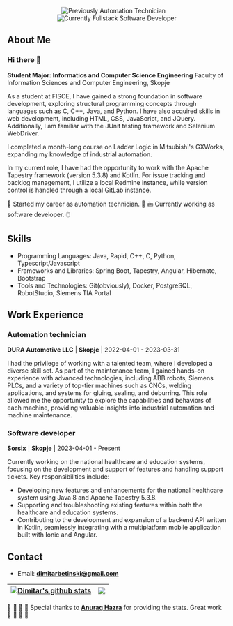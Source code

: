 <p align="center">
  <img src="https://img.shields.io/badge/Previously%3A-Automation_Technician-blue?logo=abb&logoColor=crimson&style=for-the-badge" alt="Previously Automation Technician" />
  &nbsp;&nbsp;&nbsp;
  <img src="https://img.shields.io/badge/Currently%3A-Fullstack_Software_Developer-crimson?logo=apache&logoColor=violet&style=for-the-badge" alt="Currently Fullstack Software Developer" />
</p>

## About Me

### Hi there 👋

**Student Major: Informatics and Computer Science Engineering**
Faculty of Information Sciences and Computer Engineering, Skopje

As a student at FISCE, I have gained a strong foundation in software development, exploring structural programming concepts through languages such as C, C++, Java, and Python. I have also acquired skills in web development, including HTML, CSS, JavaScript, and JQuery. Additionally, I am familiar with the JUnit testing framework and Selenium WebDriver.

I completed a month-long course on Ladder Logic in Mitsubishi's GXWorks, expanding my knowledge of industrial automation.

In my current role, I have had the opportunity to work with the Apache Tapestry framework (version 5.3.8) and Kotlin. For issue tracking and backlog management, I utilize a local Redmine instance, while version control is handled through a local GitLab instance.

🤖 Started my career as automation technician. 🤖
🖮 Currently working as software developer. 🖱️

## Skills

- Programming Languages: Java, Rapid, C++, C, Python, Typescript/Javascript
- Frameworks and Libraries: Spring Boot, Tapestry, Angular, Hibernate, Bootstrap
- Tools and Technologies: Git(obviously), Docker, PostgreSQL, RobotStudio, Siemens TIA Portal

## Work Experience

### Automation technician
**DURA Automotive LLC** | **Skopje** | 2022-04-01 - 2023-03-31

I had the privilege of working with a talented team, where I developed a diverse skill set. As part of the maintenance team, I gained hands-on experience with advanced technologies, including ABB robots, Siemens PLCs, and a variety of top-tier machines such as CNCs, welding applications, and systems for gluing, sealing, and deburring. This role allowed me the opportunity to explore the capabilities and behaviors of each machine, providing valuable insights into industrial automation and machine maintenance.

### Software developer
**Sorsix** | **Skopje** | 2023-04-01 - Present

Currently working on the national healthcare and education systems, focusing on the development and support of features and handling support tickets. Key responsibilities include:

- Developing new features and enhancements for the national healthcare system using Java 8 and Apache Tapestry 5.3.8.
- Supporting and troubleshooting existing features within both the healthcare and education systems. 
- Contributing to the development and expansion of a backend API written in Kotlin, seamlessly integrating with a multiplatform mobile application built with Ionic and Angular.

## Contact

- Email: **dimitarbetinski@gmail.com**

| <a href="https://github.com/anuraghazra/github-readme-stats"><img align="center" src="https://github-readme-stats.vercel.app/api?username=dimitry4now&show_icons=true&include_all_commits=true&theme=transparent&hide_border=true&rank_icon=github" alt="Dimitar's github stats" /></a> | <a href="https://github.com/anuraghazra/github-readme-stats"><img align="center" src="https://github-readme-stats.vercel.app/api/top-langs/?username=dimitry4now&layout=compact&theme=transparent&hide_border=true" /></a> |
| ------------- | ------------- |

👏 👏 👏 👏 Special thanks to [**Anurag Hazra**](https://github.com/anuraghazra/github-readme-stats) for providing the stats. Great work 👏 👏 👏 👏
<!--
**Dimitry4Now/Dimitry4Now** is a ✨ _special_ ✨ repository because its `README.md` (this file) appears on your GitHub profile.

Here are some ideas to get you started:

- 🔭 I’m currently working on ...
- 🌱 I’m currently learning ...
- 👯 I’m looking to collaborate on ...
- 🤔 I’m looking for help with ...
- 💬 Ask me about ...
- 📫 How to reach me: ...
- 😄 Pronouns: ...
- ⚡ Fun fact: ...
-->
